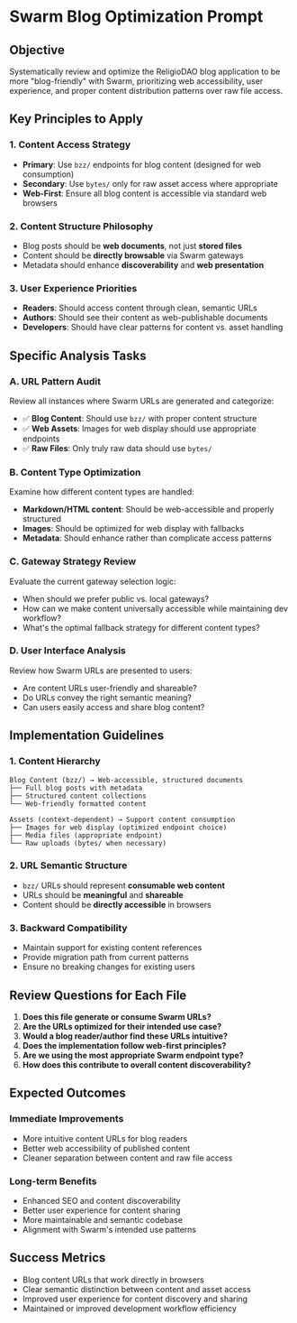# Swarm Blog Optimization Prompt

## Objective
Systematically review and optimize the ReligioDAO blog application to be more "blog-friendly" with Swarm, prioritizing web accessibility, user experience, and proper content distribution patterns over raw file access.

## Key Principles to Apply

### 1. **Content Access Strategy**
- **Primary**: Use `bzz/` endpoints for blog content (designed for web consumption)
- **Secondary**: Use `bytes/` only for raw asset access where appropriate
- **Web-First**: Ensure all blog content is accessible via standard web browsers

### 2. **Content Structure Philosophy**
- Blog posts should be **web documents**, not just **stored files**
- Content should be **directly browsable** via Swarm gateways
- Metadata should enhance **discoverability** and **web presentation**

### 3. **User Experience Priorities**
- **Readers**: Should access content through clean, semantic URLs
- **Authors**: Should see their content as web-publishable documents
- **Developers**: Should have clear patterns for content vs. asset handling

## Specific Analysis Tasks

### A. **URL Pattern Audit**
Review all instances where Swarm URLs are generated and categorize:
- ✅ **Blog Content**: Should use `bzz/` with proper content structure
- ✅ **Web Assets**: Images for web display should use appropriate endpoints
- ✅ **Raw Files**: Only truly raw data should use `bytes/`

### B. **Content Type Optimization**
Examine how different content types are handled:
- **Markdown/HTML content**: Should be web-accessible and properly structured
- **Images**: Should be optimized for web display with fallbacks
- **Metadata**: Should enhance rather than complicate access patterns

### C. **Gateway Strategy Review**
Evaluate the current gateway selection logic:
- When should we prefer public vs. local gateways?
- How can we make content universally accessible while maintaining dev workflow?
- What's the optimal fallback strategy for different content types?

### D. **User Interface Analysis**
Review how Swarm URLs are presented to users:
- Are content URLs user-friendly and shareable?
- Do URLs convey the right semantic meaning?
- Can users easily access and share blog content?

## Implementation Guidelines

### 1. **Content Hierarchy**
```
Blog Content (bzz/) → Web-accessible, structured documents
├── Full blog posts with metadata
├── Structured content collections  
└── Web-friendly formatted content

Assets (context-dependent) → Support content consumption
├── Images for web display (optimized endpoint choice)
├── Media files (appropriate endpoint)
└── Raw uploads (bytes/ when necessary)
```

### 2. **URL Semantic Structure**
- `bzz/` URLs should represent **consumable web content**
- URLs should be **meaningful** and **shareable**
- Content should be **directly accessible** in browsers

### 3. **Backward Compatibility**
- Maintain support for existing content references
- Provide migration path from current patterns
- Ensure no breaking changes for existing users

## Review Questions for Each File

1. **Does this file generate or consume Swarm URLs?**
2. **Are the URLs optimized for their intended use case?**
3. **Would a blog reader/author find these URLs intuitive?**
4. **Does the implementation follow web-first principles?**
5. **Are we using the most appropriate Swarm endpoint type?**
6. **How does this contribute to overall content discoverability?**

## Expected Outcomes

### Immediate Improvements
- More intuitive content URLs for blog readers
- Better web accessibility of published content
- Cleaner separation between content and raw file access

### Long-term Benefits  
- Enhanced SEO and content discoverability
- Better user experience for content sharing
- More maintainable and semantic codebase
- Alignment with Swarm's intended use patterns

## Success Metrics
- Blog content URLs that work directly in browsers
- Clear semantic distinction between content and asset access
- Improved user experience for content discovery and sharing
- Maintained or improved development workflow efficiency